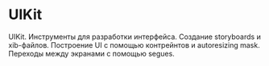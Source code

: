 # UIKit
UIKit. Инструменты для разработки интерфейса. 
Создание storyboards и xib-файлов. Построение UI с помощью контрейнтов и autoresizing mask. Переходы между экранами с помощью segues.
